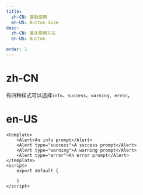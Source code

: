 ```yaml
---
title:
  zh-CN: 基础使用
  en-US: Button Size
desc:
  zh-CN: 基本使用方法
  en-US: Button

order: 1
---
```


# zh-CN
有四种样式可以选择`info`、`success`、`warning`、`error`。

# en-US



```vue
<template>
    <Alert>An info prompt</Alert>
    <Alert type="success">A success prompt</Alert>
    <Alert type="warning">A warning prompt</Alert>
    <Alert type="error">An error prompt</Alert>
</template>
<script>
    export default {

    }
</script>

```
